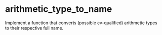 # arithmetic_type_to_name
Implement a function that converts (possible cv-qualified) arithmetic types to their respective full name.
